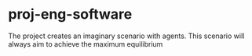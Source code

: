 # proj-eng-software
The project creates an imaginary scenario with agents. This scenario will always aim to achieve the maximum equilibrium
